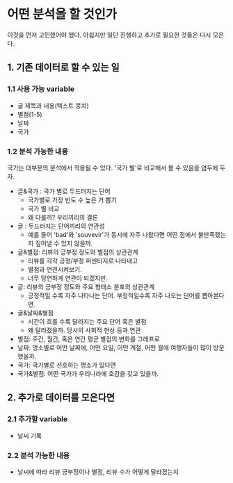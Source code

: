 # 어떤 분석을 할 것인가

이것을 먼저 고민했어야 했다. 아쉽지만 일단 진행하고 추가로 필요한 것들은 다시 모은다.

## 1. 기존 데이터로 할 수 있는 일

### 1.1 사용 가능 variable

- 글 제목과 내용(텍스트 뭉치)
- 별점(1-5)
- 날짜
- 국가

### 1.2 분석 가능한 내용

국가는 대부분의 분석에서 적용될 수 있다. '국가 별'로 비교해서 볼 수 있음을 염두에 두자.

- 글&국가 : 국가 별로 두드러지는 단어
    + 국가별로 가장 빈도 수 높은 거 뽑기
    + 국가 별 비교
    + 왜 다를까? 우리끼리의 결론
- 글 : 두드러지는 단어끼리의 연관성
    + 예를 들어 'bad'와 'souvevir'가 동시에 자주 나왔다면 어떤 점에서 불만족했는지 짚어낼 수 있지 않을까.
- 글&별점: 리뷰의 긍부정 정도와 별점의 상관관계
    + 리뷰를 각각 긍정/부정 퍼센티지로 나타내고
    + 별점과 연관시켜보기.
    + 너무 당연하게 연관이 되겠지만.
- 글: 리뷰의 긍부정 정도와 주요 형태소 분포의 상관관계
    + 긍정적일 수록 자주 나타나는 단어. 부정적일수록 자주 나오는 단어를 뽑아본다면.
- 글&날짜&별점
    + 시간이 흐를 수록 달라지는 주요 단어 혹은 별점
    + 왜 달라졌을까. 당시의 사회적 현상 등과 연관
- 별점: 주간, 월간, 혹은 연간 평균 별점의 변화를 그래프로
- 날짜: 명소별로 어떤 날짜에, 어떤 요일, 어떤 계절, 어떤 월에 여행자들이 많이 방문했을까.
- 국가: 국가별로 선호하는 명소가 있다면
- 국가&별점: 어떤 국가가 우리나라에 호감을 갖고 있을까.

## 2. 추가로 데이터를 모은다면

### 2.1 추가할 variable

- 날씨 기록

### 2.2 분석 가능한 내용

- 날씨에 따라 리뷰 긍부정이나 별점, 리뷰 수가 어떻게 달라졌는지
